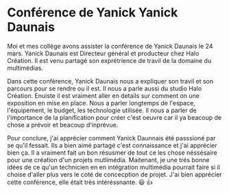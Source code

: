 # Conférence de Yanick Yanick Daunais

Moi et mes collège avons assister la conférence de Yanick Daunais le 24 mars. Yanick Daunais est Directeur général et producteur chez Halo Création. Il est venu partagé son exprétrience de travil de la domaine du multimédias.

Dans cette conférence, Yanick Daunais nous a expliquer son travil et son parcours pour se rendre ou il est. Il nous a parle aussi du studio Halo Création. Enuiste il est vraiment aller en details sur comment on une exposition en mise en place. Nous a parler longtemps de l'espace, l'équipement, le budget, les technologie utilisée. Il nous a parler de l'importance de la planification pour créer c'est oeuvre car il ya beacoup de chose a prévoir et beacoup d'inprévue.

Pour conclure, j'ai apprécier comment Yanick Daunnais été passsioné par se qu'il fessait. Ils a bien aimé partagé c'est connaissance et j'ai apprécier bien ça. Il a vraiment fait un bon résusmer de tout ce les chose néssésaire pour une création d'un projets mutlimédia. Maitenant, je une trés bonne idées de ce qu'un technicien en en intégration multimédia pourrait faire si il choise d'aller plus vers le coté de concecption de projet.
J'ai bien apprécier cette conférence, elle était très intéréssnante. :smiley: :thumbsup:
